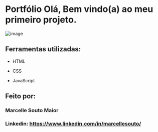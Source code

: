 

# Portfólio Olá, Bem vindo(a) ao meu primeiro projeto.

![image](https://media.discordapp.net/attachments/1176293406721441852/1201967346508369960/1jogosecreto.png?ex=65cbbe52&is=65b94952&hm=abd38649a1beb63192509ac55f53f94569cd1cd2c103aa95ad06c66d2c919bf2&=&format=webp&quality=lossless&width=1373&height=676)

## Ferramentas utilizadas:

* HTML

* CSS

* JavaScript

## Feito por:

### Marcelle Souto Maior

### Linkedin: https://www.linkedin.com/in/marcellesouto/

